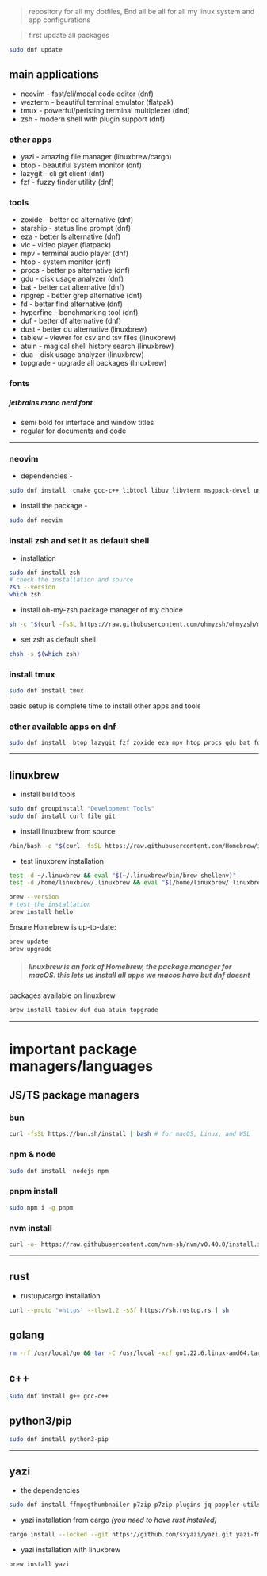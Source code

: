 > repository for all my dotfiles, End all be all for all my linux system and app configurations

> first update all packages

```bash
sudo dnf update
```

## main applications

-   neovim - fast/cli/modal code editor (dnf)
-   wezterm - beautiful terminal emulator (flatpak)
-   tmux - powerful/peristing terminal multiplexer (dnd)
-   zsh - modern shell with plugin support (dnf)

### other apps

-   yazi - amazing file manager (linuxbrew/cargo)
-   btop - beautiful system monitor (dnf)
-   lazygit - cli git client (dnf)
-   fzf - fuzzy finder utility (dnf)

### tools

-   zoxide - better cd alternative (dnf)
-   starship - status line prompt (dnf)
-   eza - better ls alternative (dnf)
-   vlc - video player (flatpack)
-   mpv - terminal audio player (dnf)
-   htop - system monitor (dnf)
-   procs - better ps alternative (dnf)
-   gdu - disk usage analyzer (dnf)
-   bat - better cat alternative (dnf)
-   ripgrep - better grep alternative (dnf)
-   fd - better find alternative (dnf)
-   hyperfine - benchmarking tool (dnf)
-   duf - better df alternative (dnf)
-   dust - better du alternative (linuxbrew)
-   tabiew - viewer for csv and tsv files (linuxbrew)
-   atuin - magical shell history search (linuxbrew)
-   dua - disk usage analyzer (linuxbrew)
-   topgrade - upgrade all packages (linuxbrew)

### fonts

##### jetbrains mono nerd font

-   semi bold for interface and window titles
-   regular for documents and code

---

### neovim

-   dependencies -

```bash
sudo dnf install  cmake gcc-c++ libtool libuv libvterm msgpack-devel unibilium gettext-devel lua-devel
```

-   install the package -

```bash
sudo dnf neovim
```

### install zsh and set it as default shell

-   installation

```bash
sudo dnf install zsh
# check the installation and source
zsh --version
which zsh
```

-   install oh-my-zsh package manager of my choice

```bash
sh -c "$(curl -fsSL https://raw.githubusercontent.com/ohmyzsh/ohmyzsh/master/tools/install.sh)"
```

-   set zsh as default shell

```bash
chsh -s $(which zsh)
```

### install tmux

```bash
sudo dnf install tmux
```

basic setup is complete time to install other apps and tools

### other available apps on dnf

```bash
sudo dnf install  btop lazygit fzf zoxide eza mpv htop procs gdu bat fd hyperfine
```

---

## linuxbrew

-   install build tools

```bash
sudo dnf groupinstall "Development Tools"
sudo dnf install curl file git
```

-   install linuxbrew from source

```bash
/bin/bash -c "$(curl -fsSL https://raw.githubusercontent.com/Homebrew/install/HEAD/install.sh)"
```

-   test linuxbrew installation

```bash
test -d ~/.linuxbrew && eval "$(~/.linuxbrew/bin/brew shellenv)"
test -d /home/linuxbrew/.linuxbrew && eval "$(/home/linuxbrew/.linuxbrew/bin/brew shellenv)"

brew --version
# test the installation
brew install hello
```

Ensure Homebrew is up-to-date:

```bash
brew update
brew upgrade
```

> ##### linuxbrew is an fork of Homebrew, the package manager for macOS. this lets us install all apps we macos have but dnf doesnt

packages available on linuxbrew

```bash
brew install tabiew duf dua atuin topgrade
```

---

# important package managers/languages

## JS/TS package managers

### bun

```bash
curl -fsSL https://bun.sh/install | bash # for macOS, Linux, and WSL
```

### npm & node

```bash
sudo dnf install  nodejs npm
```

### pnpm install

```bash
sudo npm i -g pnpm
```

### nvm install

```bash
curl -o- https://raw.githubusercontent.com/nvm-sh/nvm/v0.40.0/install.sh | bash
```

---

## rust

-   rustup/cargo installation

```bash
curl --proto '=https' --tlsv1.2 -sSf https://sh.rustup.rs | sh
```

## golang

```bash
rm -rf /usr/local/go && tar -C /usr/local -xzf go1.22.6.linux-amd64.tar.gz
```

## c++

```bash
sudo dnf install g++ gcc-c++
```

## python3/pip

```bash
sudo dnf install python3-pip
```

---

## yazi

-   the dependencies

```bash
sudo dnf install ffmpegthumbnailer p7zip p7zip-plugins jq poppler-utils fd-find ripgrep fzf zoxide ImageMagick xclip xsel wl-clipboard
```

-   yazi installation from cargo _(you need to have rust installed)_

```bash
cargo install --locked --git https://github.com/sxyazi/yazi.git yazi-fm yazi-cli
```

-   yazi installation with linuxbrew

```bash
brew install yazi
```
